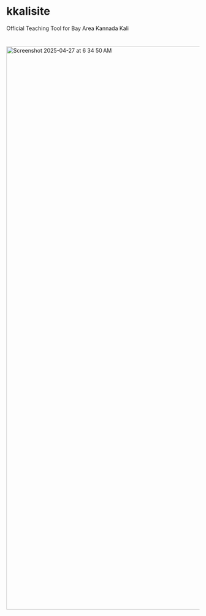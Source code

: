 # kkalisite



Official Teaching Tool for Bay Area Kannada Kali


#



<img width="1470" alt="Screenshot 2025-04-27 at 6 34 50 AM" src="https://github.com/user-attachments/assets/9b76bc47-961a-4638-bf2e-ebcad6014aa7" />
